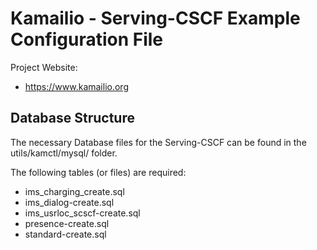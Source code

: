 # Kamailio - Serving-CSCF Example Configuration File

Project Website:

  * https://www.kamailio.org

## Database Structure

The necessary Database files for the Serving-CSCF can be found in the utils/kamctl/mysql/ folder.

The following tables (or files) are required:

  * ims_charging_create.sql
  * ims_dialog-create.sql
  * ims_usrloc_scscf-create.sql
  * presence-create.sql
  * standard-create.sql
